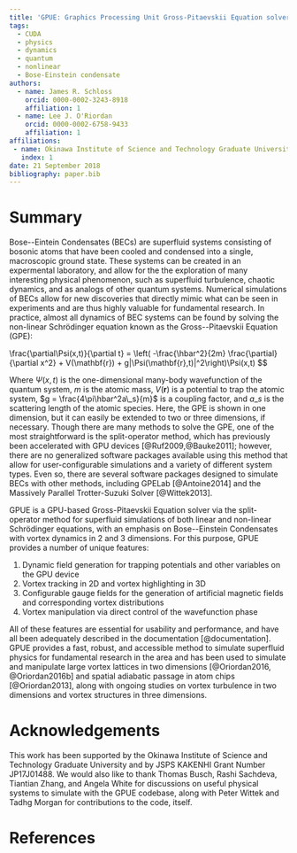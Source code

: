 ```yaml
---
title: 'GPUE: Graphics Processing Unit Gross-Pitaevskii Equation solver'
tags:
  - CUDA
  - physics
  - dynamics
  - quantum
  - nonlinear
  - Bose-Einstein condensate
authors:
  - name: James R. Schloss
    orcid: 0000-0002-3243-8918
    affiliation: 1
  - name: Lee J. O'Riordan
    orcid: 0000-0002-6758-9433
    affiliation: 1
affiliations:
 - name: Okinawa Institute of Science and Technology Graduate University, Onna-son, Okinawa 904-0495, Japan.
   index: 1
date: 21 September 2018
bibliography: paper.bib
---
```


# Summary

Bose--Eintein Condensates (BECs) are superfluid systems consisting of bosonic atoms that have been cooled and condensed into a single, macroscopic ground state.
These systems can be created in an expermental laboratory, and allow for the the exploration of many interesting physical phenomenon, such as superfluid turbulence, chaotic dynamics, and as analogs of other quantum systems.
Numerical simulations of BECs allow for new discoveries that directly mimic what can be seen in experiments and are thus highly valuable for fundamental research.
In practice, almost all dynamics of BEC systems can be found by solving the non-linear Schr&ouml;dinger equation known as the Gross--Pitaevskii Equation (GPE):

\frac{\partial\Psi(x,t)}{\partial t} = \left( -\frac{\hbar^2}{2m} \frac{\partial}{\partial x^2} + V(\mathbf{r}) + g|\Psi(\mathbf{r},t)|^2\right)\Psi(x,t)
$$

Where $\Psi(x,t)$ is the one-dimensional many-body wavefunction of the quantum system, $m$ is the atomic mass, $V(\mathbf{r})$ is a potential to trap the atomic system, $g = \frac{4\pi\hbar^2a\_s}{m}$ is a coupling factor, and $a\_s$ is the scattering length of the atomic species.
Here, the GPE is shown in one dimension, but it can easily be extended to two or three dimensions, if necessary.
Though there are many methods to solve the GPE, one of the most straightforward is the split-operator method, which has previously been accelerated with GPU devices [@Ruf2009,@Bauke2011]; however, there are no generalized software packages available using this method that allow for user-configurable simulations and a variety of different system types. Even so, there are several software packages designed to simulate BECs with other methods, including GPELab [@Antoine2014] and the Massively Parallel Trotter-Suzuki Solver [@Wittek2013].

GPUE is a GPU-based Gross-Pitaevskii Equation solver via the split-operator method for superfluid simulations of both linear and non-linear Schr&ouml;dinger equations, with an emphasis on Bose--Einstein Condensates with vortex dynamics in 2 and 3 dimensions.
For this purpose, GPUE provides a number of unique features:
1. Dynamic field generation for trapping potentials and other variables on the GPU device
2. Vortex tracking in 2D and vortex highlighting in 3D
3. Configurable gauge fields for the generation of artificial magnetic fields and corresponding vortex distributions
4. Vortex manipulation via direct control of the wavefunction phase

All of these features are essential for usability and performance, and have all been adequately described in the documentation [@documentation].
GPUE provides a fast, robust, and accessible method to simulate superfluid physics for fundamental research in the area and has been used to simulate and manipulate large vortex lattices in two dimensions [@Oriordan2016, @Oriordan2016b] and spatial adiabatic passage in atom chips [@Oriordan2013], along with ongoing studies on vortex turbulence in two dimensions and vortex structures in three dimensions.

# Acknowledgements
This work has been supported by the Okinawa Institute of Science and Technology Graduate University and by JSPS KAKENHI Grant Number JP17J01488.
We would also like to thank Thomas Busch, Rashi Sachdeva, Tiantian Zhang, and Angela White for discussions on useful physical systems to simulate with the GPUE codebase, along with Peter Wittek and Tadhg Morgan for contributions to the code, itself.

# References
